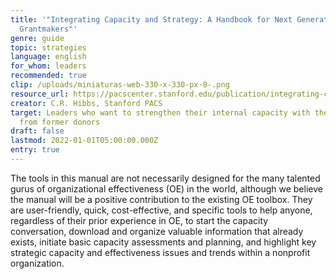 ```yaml
---
title: '"Integrating Capacity and Strategy: A Handbook for Next Generation
  Grantmakers"'
genre: guide
topic: strategies
language: english
for_whom: leaders
recommended: true
clip: /uploads/miniaturas-web-330-x-330-px-8-.png
resource_url: https://pacscenter.stanford.edu/publication/integrating-capacity-and-strategy-a-handbook-for-next-generation-grantmakers-and-grantees/
creator: C.R. Hibbs, Stanford PACS
target: Leaders who want to strengthen their internal capacity with these tips
  from former donors
draft: false
lastmod: 2022-01-01T05:00:00.000Z
entry: true
---
```

<!--StartFragment-->

The tools in this manual are not necessarily designed for the many talented gurus of organizational effectiveness (OE) in the world, although we believe the manual will be a positive contribution to the existing OE toolbox. They are user-friendly, quick, cost-effective, and specific tools to help anyone, regardless of their prior experience in OE, to start the capacity conversation, download and organize valuable information that already exists, initiate basic capacity assessments and planning, and highlight key strategic capacity and effectiveness issues and trends within a nonprofit organization.

<!--EndFragment-->